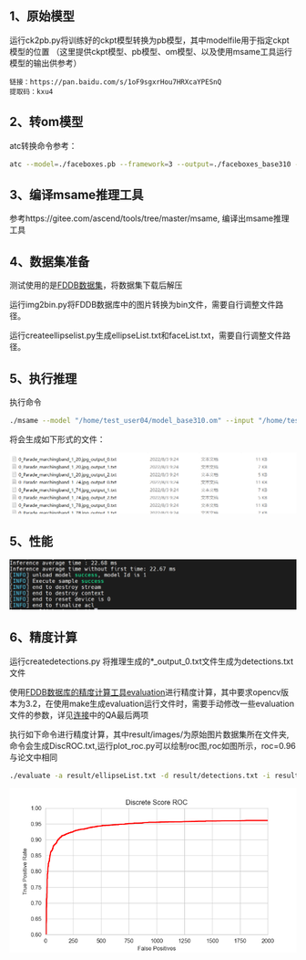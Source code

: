 
## 1、原始模型
运行ck2pb.py将训练好的ckpt模型转换为pb模型，其中modelfile用于指定ckpt模型的位置
（这里提供ckpt模型、pb模型、om模型、以及使用msame工具运行模型的输出供参考）

```
链接：https://pan.baidu.com/s/1oF9sgxrHou7HRXcaYPESnQ 
提取码：kxu4
```



## 2、转om模型

atc转换命令参考：

```sh
atc --model=./faceboxes.pb --framework=3 --output=./faceboxes_base310 --soc_version=Ascend310         --input_shape="image_tensor:1,1024,1024,3"         --log=info          --out_nodes="nms/map/TensorArrayStack/TensorArrayGatherV3:0;nms/map/TensorArrayStack_1/TensorArrayGatherV3:0;nms/map/TensorArrayStack_2/TensorArrayGatherV3:0"
```


## 3、编译msame推理工具
参考https://gitee.com/ascend/tools/tree/master/msame, 编译出msame推理工具




## 4、数据集准备
测试使用的是[FDDB数据集](http://vis-www.cs.umass.edu/fddb/index.html#download)，将数据集下载后解压

运行img2bin.py将FDDB数据库中的图片转换为bin文件，需要自行调整文件路径。

运行createellipselist.py生成ellipseList.txt和faceList.txt，需要自行调整文件路径。


## 5、执行推理

  
执行命令 
```sh
./msame --model "/home/test_user04/model_base310.om" --input "/home/test_user04/inference_data" --output "/home/test_user04/" --outfmt TXT  --outputSize "10000,10000,10000"
```
将会生成如下形式的文件：

![输入图片说明](output.png)


## 5、性能

![输入图片说明](time.png)


## 6、精度计算
运行createdetections.py 将推理生成的*_output_0.txt文件生成为detections.txt文件

使用[FDDB数据库的精度计算工具evaluation](http://vis-www.cs.umass.edu/fddb/results.html)进行精度计算，其中要求opencv版本为3.2，在使用make生成evaluation运行文件时，需要手动修改一些evaluation文件的参数，详见[连接](http://vis-www.cs.umass.edu/fddb/faq.html)中的QA最后两项

执行如下命令进行精度计算，其中result/images/为原始图片数据集所在文件夹,命令会生成DiscROC.txt,运行plot_roc.py可以绘制roc图,roc如图所示，roc=0.96与论文中相同
```sh
./evaluate -a result/ellipseList.txt -d result/detections.txt -i result/images/ -l result/faceList.txt -z .jpg -f 0
```

![输入图片说明](myplot.png)
